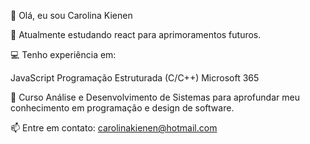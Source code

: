 👋 Olá, eu sou Carolina Kienen

🚀 Atualmente estudando react para aprimoramentos futuros.

💻 Tenho experiência em:

JavaScript
Programação Estruturada (C/C++)
Microsoft 365


📘 Curso Análise e Desenvolvimento de Sistemas para aprofundar meu conhecimento em programação e design de software.

📫 Entre em contato: carolinakienen@hotmail.com
<!---
carolinakienen/carolinakienen is a ✨ special ✨ repository because its `README.md` (this file) appears on your GitHub profile.
You can click the Preview link to take a look at your changes.
--->
